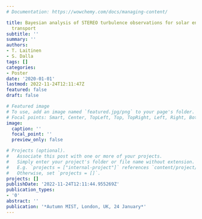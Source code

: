 ```yaml
---
# Documentation: https://wowchemy.com/docs/managing-content/

title: Bayesian analysis of STEREO turbulence observations for solar energetic particle
  transport
subtitle: ''
summary: ''
authors:
- T. Laitinen
- S. Dalla
tags: []
categories:
- Poster
date: '2020-01-01'
lastmod: 2022-11-24T12:11:47Z
featured: false
draft: false

# Featured image
# To use, add an image named `featured.jpg/png` to your page's folder.
# Focal points: Smart, Center, TopLeft, Top, TopRight, Left, Right, BottomLeft, Bottom, BottomRight.
image:
  caption: ''
  focal_point: ''
  preview_only: false

# Projects (optional).
#   Associate this post with one or more of your projects.
#   Simply enter your project's folder or file name without extension.
#   E.g. `projects = ["internal-project"]` references `content/project/deep-learning/index.md`.
#   Otherwise, set `projects = []`.
projects: []
publishDate: '2022-11-24T12:11:44.955269Z'
publication_types:
- '0'
abstract: ''
publication: '*Autumn MIST, London, UK, 24 January*'
---
```

